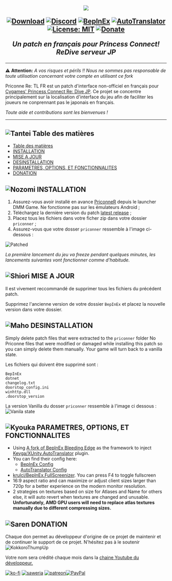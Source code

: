 <h2 align="center">
<img src=".github/assets/logo.png" style="vertical-align: bottom">

[![Download](https://img.shields.io/github/downloads/ImaterialC/PriconneRe-TL/total.svg?color=brightgreen&label=download&style=flat)](https://github.com/ImaterialC/PriconneRe-TL/releases/latest "Download") [![Discord](https://img.shields.io/discord/967648014497890325?color=blue&labelColor=555555&label=discord&logo=discord&style=flat)](https://discord.gg/vZjAy67KpB "Discord") [![BepInEx](https://img.shields.io/badge/-BepInEx-yellow.svg?logo=unity&labelColor=555555&style=flat)](https://github.com/BepInEx/BepInEx "BepInEx") [![AutoTranslator](https://img.shields.io/badge/-AutoTranslator-orange.svg?logo=unity&labelColor=555555&style=flat)](https://github.com/bbepis/XUnity.AutoTranslator "AutoTranslator") [![License: MIT](https://img.shields.io/badge/License-MIT-yellow.svg)](https://opensource.org/licenses/MIT) [![Donate](https://img.shields.io/badge/_-donate-red.svg?logo=githubsponsors&labelColor=555555&style=flat)](#-donation "Donate")

<i>Un patch en français pour Princess Connect! ReDive serveur JP</i>
</h2>

---

⚠️ **Attention:** _A vos risques et périls !!  Nous ne sommes pas responsable de toute utilisation concernant votre compte en utilisant ce fork_

Priconne Re: TL FR est un patch d'interface non-officiel en français pour [Cygames' Princess Connect Re: Dive JP](https://dmg.priconne-redive.jp/). Ce projet se concentre principalement sur la localisation d'interface du jeu afin de faciliter les joueurs ne conprennant pas le japonais en français.

_Toute aide et contributions sont les bienvenues !_

---

## ![Tantei](https://static.wikia.nocookie.net/princess-connect/images/f/fb/Kasumi_Box_Icon.png/revision/latest/scale-to-width-down/40?cb=20190925082622) Table des matières
- [ Table des matières](#-table-des-matieres)
- [ INSTALLATION](#-installation)
- [ MISE A JOUR](#-mise-a-jour)
- [ DESINSTALLATION](#-desinstallation)
- [ PARAMETRES, OPTIONS, ET FONCTIONNALITES](#-parametres-options-et-fonctionnalites)
- [ DONATION](#-donation)


## ![Nozomi](https://static.wikia.nocookie.net/princess-connect/images/4/46/Nozomi_Box_Icon.png/revision/latest/scale-to-width-down/40?cb=20190925084658) INSTALLATION

1. Assurez-vous avoir installé en avance [PriconneR](https://dmg.priconne-redive.jp/) depuis le launcher DMM Game. Ne fonctionne pas sur les émulateurs Android ;
2. Téléchargez la dernière version du patch [latest release](https://github.com/ImaterialC/PriconneRe-TL/releases/latest "Releases") ;
3. Placez tous les fichiers dans votre ficher zip dans votre dossier `priconner` ;
4. Assurez-vous que votre dosser `priconner` ressemble à l'image ci-dessous :

![Patched](https://github.com/ImaterialC/PriconneRe-TL/assets/105358849/f9ef7290-1ed4-41d4-b55e-616cb3d84636)

_La première lancement du jeu va freeze pendant quelques minutes, les lancements suivantes vont fonctionner comme d'habitude._

## ![Shiori](https://static.wikia.nocookie.net/princess-connect/images/7/77/Shiori_Box_Icon.png/revision/latest/scale-to-width-down/40?cb=20190925113434) MISE A JOUR

Il est vivement reccommandé de supprimer tous les fichiers du précédent patch.

Supprimez l'ancienne version de votre dossier `BepInEx` et placez la nouvelle version dans votre dossier.

## ![Maho](https://static.wikia.nocookie.net/princess-connect/images/a/a7/Maho_Box_Icon.png/revision/latest/scale-to-width-down/40?cb=20190925080932) DESINSTALLATION

Simply delete patch files that were extracted to the `priconner` folder
No Priconne files that were modified or damaged while installing this patch so you can simply delete them manually. Your game will turn back to a vanilla state.

Les fichiers qui doivent être supprimé sont :
```
BepInEx
dotnet
changelog.txt
doorstop_config.ini
winhttp.dll
.doorstop_version
```

La version Vanilla du dosser `priconner` ressemble à l'image ci dessous :
![Vanila state](https://github.com/ImaterialC/PriconneRe-TL/assets/105358849/3d5823e6-5f67-42be-aaa7-dd2c452535a5)

## ![Kyouka](https://static.wikia.nocookie.net/princess-connect/images/3/39/Kyouka_Box_Icon.png/revision/latest/scale-to-width-down/40?cb=20190925113712) PARAMETRES, OPTIONS, ET FONCTIONNALITES

- Using [A fork of BepInEx Bleeding Edge](https://github.com/krulci/BepInEx) as the framework to inject [Kevga/XUnity.AutoTranslator](https://github.com/Kevga/XUnity.AutoTranslator) plugin.
- You can find their config here:
  - [BepInEx Config](https://docs.bepinex.dev/articles/user_guide/configuration.html)
  - [AutoTranslator Config](https://github.com/bbepis/XUnity.AutoTranslator#configuration)
- [krulci/BepInEx.FullScreenizer](https://github.com/krulci/FullScreenizer). You can press F4 to toggle fullscreen
- 16:9 aspect ratio and can maximize or adjust client sizes larger than 720p for a better experience on the modern monitor resolution.
- 2 strategies on textures based on size for Atlases and Name for others else, it will auto revert when textures are changed and unusable. **Unfortunately, AMD GPU users will need to replace atlas textures manually due to different compressing sizes.**

## ![Saren](https://static.wikia.nocookie.net/princess-connect/images/b/b3/Saren_Box_Icon.png/revision/latest/scale-to-width-down/40?cb=20190925084518) DONATION

Chaque don permet au développeur d'origine de ce projet de maintenir et de continuer le support de ce projet. N'hésitez pas à le soutenir ![KokkoroThumpUp](https://cdn.discordapp.com/emojis/974959962814021683.webp?size=32)

Votre nom sera crédité chaque mois dans la [chaine Youtube du développeur.](https://www.youtube.com/playlist?list=PL7rvyKiF8qfl4WgOAcSOuYnkg4fEbL66c)

[![ko-fi](https://img.shields.io/badge/_-kofi-red.svg?logo=kofi&labelColor=555555&style=for-the-badge)](https://ko-fi.com/E1E5HG8RP  "ko-fi: PayPal or Stripe direct or subscribe plan") [![saweria](https://img.shields.io/badge/_-Saweria.co-red.svg?logo=githubsponsors&labelColor=555555&style=for-the-badge)](https://saweria.co/imaterial "Local IDR currency support") [![patreon](https://img.shields.io/badge/_-Patreon-red.svg?logo=patreon&labelColor=555555&style=for-the-badge)](https://patreon.com/imaterial "patreon")[![PayPal](https://img.shields.io/badge/_-PayPal-red.svg?logo=PayPal&labelColor=555555&style=for-the-badge)](https://payPal.me/CorneliaCrimson "no deductions, messages go to my smartphone's notifications")
